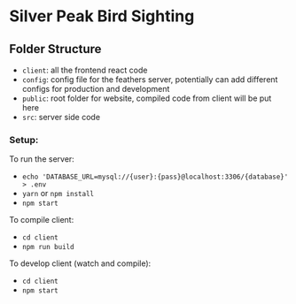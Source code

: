 # Silver Peak Bird Sighting

## Folder Structure

- `client`: all the frontend react code
- `config`: config file for the feathers server, potentially can add different configs for production and development
- `public`: root folder for website, compiled code from client will be put here
- `src`: server side code

### Setup:

To run the server:
- `echo 'DATABASE_URL=mysql://{user}:{pass}@localhost:3306/{database}' > .env`
- `yarn` or `npm install`
- `npm start`

To compile client:
- `cd client`
- `npm run build`

To develop client (watch and compile):
- `cd client`
- `npm start`
